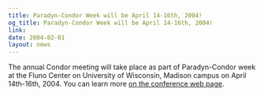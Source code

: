 ```yaml
---
title: Paradyn-Condor Week will be April 14-16th, 2004!
og_title: Paradyn-Condor Week will be April 14-16th, 2004!
link: 
date: 2004-02-01
layout: news
---
```


The annual Condor meeting will take place as part of Paradyn-Condor week at the Fluno Center on University of Wisconsin, Madison campus on April 14th-16th, 2004. You can learn more <a href="http://www.paradyn.org/PCW2004/">on the conference web page</a>.
